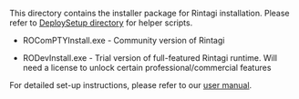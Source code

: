 This directory contains the installer package for Rintagi installation. Please refer to [DeploySetup directory](https://github.com/Rintagi/Low-Code-Development-Platform/tree/master/DeploySetup) for helper scripts.

* ROComPTYInstall.exe - Community version of Rintagi

* RODevInstall.exe - Trial version of full-featured Rintagi runtime. Will need a license to unlock certain professional/commercial features

For detailed set-up instructions, please refer to our [user manual](https://www.rintagi.com/Docs/site/Initial-Setup/index.html).
